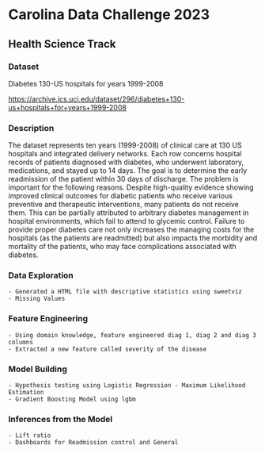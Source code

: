# Carolina Data Challenge 2023

## Health Science Track 

### Dataset

Diabetes 130-US hospitals for years 1999-2008

https://archive.ics.uci.edu/dataset/296/diabetes+130-us+hospitals+for+years+1999-2008

### Description 

The dataset represents ten years (1999-2008) of clinical care at 130 US hospitals and integrated delivery networks. Each row concerns hospital records of patients diagnosed with diabetes, who underwent laboratory, medications, and stayed up to 14 days. The goal is to determine the early readmission of the patient within 30 days of discharge. The problem is important for the following reasons. Despite high-quality evidence showing improved clinical outcomes for diabetic patients who receive various preventive and therapeutic interventions, many patients do not receive them. This can be partially attributed to arbitrary diabetes management in hospital environments, which fail to attend to glycemic control. Failure to provide proper diabetes care not only increases the managing costs for the hospitals (as the patients are readmitted) but also impacts the morbidity and mortality of the patients, who may face complications associated with diabetes.

### Data Exploration

```
- Generated a HTML file with descriptive statistics using sweetviz
- Missing Values

```
### Feature Engineering

```
- Using domain knowledge, feature engineered diag 1, diag 2 and diag 3 columns
- Extracted a new feature called severity of the disease

```

### Model Building

```
- Hypothesis testing using Logistic Regression - Maximum Likelihood Estimation
- Gradient Boosting Model using lgbm

```

### Inferences from the Model

```
- Lift ratio 
- Dashboards for Readmission control and General
```

